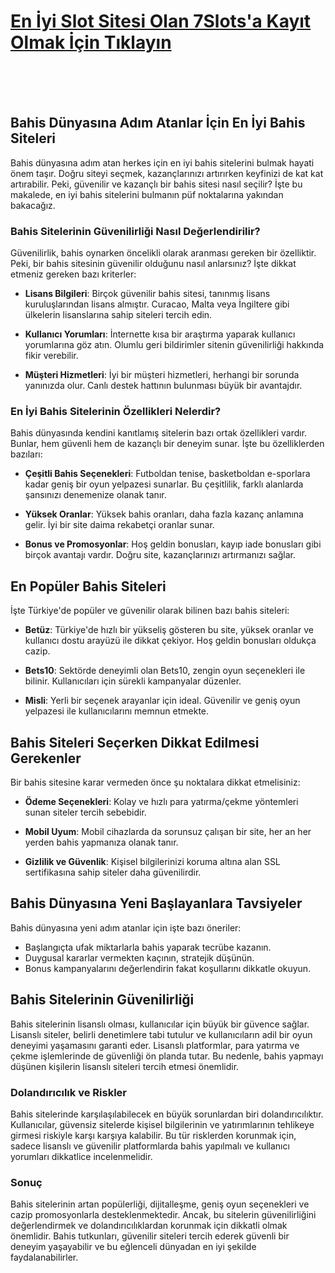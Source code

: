 # [En İyi Slot Sitesi Olan 7Slots'a Kayıt Olmak İçin Tıklayın](https://cutt.ly/YeWLXODU)

<br>
<br>
<br>

## Bahis Dünyasına Adım Atanlar İçin En İyi Bahis Siteleri

Bahis dünyasına adım atan herkes için en iyi bahis sitelerini bulmak hayati önem taşır. Doğru siteyi seçmek, kazançlarınızı artırırken keyfinizi de kat kat artırabilir. Peki, güvenilir ve kazançlı bir bahis sitesi nasıl seçilir? İşte bu makalede, en iyi bahis sitelerini bulmanın püf noktalarına yakından bakacağız.

### Bahis Sitelerinin Güvenilirliği Nasıl Değerlendirilir?

Güvenilirlik, bahis oynarken öncelikli olarak aranması gereken bir özelliktir. Peki, bir bahis sitesinin güvenilir olduğunu nasıl anlarsınız? İşte dikkat etmeniz gereken bazı kriterler:

- **Lisans Bilgileri**: Birçok güvenilir bahis sitesi, tanınmış lisans kuruluşlarından lisans almıştır. Curacao, Malta veya İngiltere gibi ülkelerin lisanslarına sahip siteleri tercih edin.

- **Kullanıcı Yorumları**: İnternette kısa bir araştırma yaparak kullanıcı yorumlarına göz atın. Olumlu geri bildirimler sitenin güvenilirliği hakkında fikir verebilir.

- **Müşteri Hizmetleri**: İyi bir müşteri hizmetleri, herhangi bir sorunda yanınızda olur. Canlı destek hattının bulunması büyük bir avantajdır.

### En İyi Bahis Sitelerinin Özellikleri Nelerdir?

Bahis dünyasında kendini kanıtlamış sitelerin bazı ortak özellikleri vardır. Bunlar, hem güvenli hem de kazançlı bir deneyim sunar. İşte bu özelliklerden bazıları:

- **Çeşitli Bahis Seçenekleri**: Futboldan tenise, basketboldan e-sporlara kadar geniş bir oyun yelpazesi sunarlar. Bu çeşitlilik, farklı alanlarda şansınızı denemenize olanak tanır.

- **Yüksek Oranlar**: Yüksek bahis oranları, daha fazla kazanç anlamına gelir. İyi bir site daima rekabetçi oranlar sunar.

- **Bonus ve Promosyonlar**: Hoş geldin bonusları, kayıp iade bonusları gibi birçok avantajı vardır. Doğru site, kazançlarınızı artırmanızı sağlar.

## En Popüler Bahis Siteleri

İşte Türkiye'de popüler ve güvenilir olarak bilinen bazı bahis siteleri:

- **Betüz**: Türkiye'de hızlı bir yükseliş gösteren bu site, yüksek oranlar ve kullanıcı dostu arayüzü ile dikkat çekiyor. Hoş geldin bonusları oldukça cazip.

- **Bets10**: Sektörde deneyimli olan Bets10, zengin oyun seçenekleri ile bilinir. Kullanıcıları için sürekli kampanyalar düzenler.

- **Misli**: Yerli bir seçenek arayanlar için ideal. Güvenilir ve geniş oyun yelpazesi ile kullanıcılarını memnun etmekte.

## Bahis Siteleri Seçerken Dikkat Edilmesi Gerekenler

Bir bahis sitesine karar vermeden önce şu noktalara dikkat etmelisiniz:

- **Ödeme Seçenekleri**: Kolay ve hızlı para yatırma/çekme yöntemleri sunan siteler tercih sebebidir.

- **Mobil Uyum**: Mobil cihazlarda da sorunsuz çalışan bir site, her an her yerden bahis yapmanıza olanak tanır.

- **Gizlilik ve Güvenlik**: Kişisel bilgilerinizi koruma altına alan SSL sertifikasına sahip siteler daha güvenilirdir.

## Bahis Dünyasına Yeni Başlayanlara Tavsiyeler

Bahis dünyasına yeni adım atanlar için işte bazı öneriler:

- Başlangıçta ufak miktarlarla bahis yaparak tecrübe kazanın.
- Duygusal kararlar vermekten kaçının, stratejik düşünün.
- Bonus kampanyalarını değerlendirin fakat koşullarını dikkatle okuyun.

## Bahis Sitelerinin Güvenilirliği

Bahis sitelerinin lisanslı olması, kullanıcılar için büyük bir güvence sağlar. Lisanslı siteler, belirli denetimlere tabi tutulur ve kullanıcıların adil bir oyun deneyimi yaşamasını garanti eder. Lisanslı platformlar, para yatırma ve çekme işlemlerinde de güvenliği ön planda tutar. Bu nedenle, bahis yapmayı düşünen kişilerin lisanslı siteleri tercih etmesi önemlidir.

### Dolandırıcılık ve Riskler

Bahis sitelerinde karşılaşılabilecek en büyük sorunlardan biri dolandırıcılıktır. Kullanıcılar, güvensiz sitelerde kişisel bilgilerinin ve yatırımlarının tehlikeye girmesi riskiyle karşı karşıya kalabilir. Bu tür risklerden korunmak için, sadece lisanslı ve güvenilir platformlarda bahis yapılmalı ve kullanıcı yorumları dikkatlice incelenmelidir.

### Sonuç

Bahis sitelerinin artan popülerliği, dijitalleşme, geniş oyun seçenekleri ve cazip promosyonlarla desteklenmektedir. Ancak, bu sitelerin güvenilirliğini değerlendirmek ve dolandırıcılıklardan korunmak için dikkatli olmak önemlidir. Bahis tutkunları, güvenilir siteleri tercih ederek güvenli bir deneyim yaşayabilir ve bu eğlenceli dünyadan en iyi şekilde faydalanabilirler.
